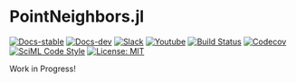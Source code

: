 # PointNeighbors.jl

[![Docs-stable](https://img.shields.io/badge/docs-stable-blue.svg)](https://trixi-framework.github.io/PointNeighbors.jl/stable)
[![Docs-dev](https://img.shields.io/badge/docs-dev-blue.svg)](https://trixi-framework.github.io/PointNeighbors.jl/dev)
[![Slack](https://img.shields.io/badge/chat-slack-e01e5a)](https://join.slack.com/t/trixi-framework/shared_invite/zt-sgkc6ppw-6OXJqZAD5SPjBYqLd8MU~g)
[![Youtube](https://img.shields.io/youtube/channel/views/UCpd92vU2HjjTPup-AIN0pkg?style=social)](https://www.youtube.com/@trixi-framework)
[![Build Status](https://github.com/trixi-framework/PointNeighbors.jl/workflows/CI/badge.svg)](https://github.com/trixi-framework/PointNeighbors.jl/actions?query=workflow%3ACI)
[![Codecov](https://codecov.io/gh/trixi-framework/PointNeighbors.jl/branch/main/graph/badge.svg)](https://codecov.io/gh/trixi-framework/PointNeighbors.jl)
[![SciML Code Style](https://img.shields.io/static/v1?label=code%20style&message=SciML&color=9558b2&labelColor=389826)](https://github.com/SciML/SciMLStyle)
[![License: MIT](https://img.shields.io/badge/License-MIT-success.svg)](https://opensource.org/license/mit/)

Work in Progress!
